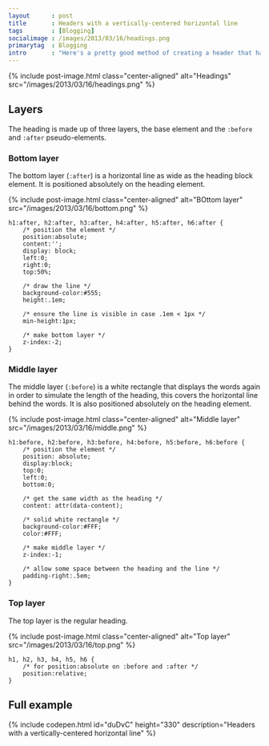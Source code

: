 ```yaml
---
layout      : post
title       : Headers with a vertically-centered horizontal line
tags        : [Blogging]
socialimage : /images/2013/03/16/headings.png
primarytag  : Blogging
intro       : "Here's a pretty good method of creating a header that has a vertically-centered, horizontal line on the right-hand side of the header. There are a couple of caveats though: it requires a little JavaScript to set an attribute on the headings; and it cannot be used on tiled backgrounds."
---
```


{% include post-image.html class="center-aligned" alt="Headings" src="/images/2013/03/16/headings.png" %}



## Layers

The heading is made up of three layers, the base element and the `:before` and `:after` pseudo-elements.

### Bottom layer

The bottom layer (`:after`) is a horizontal line as wide as the heading block element. It is positioned absolutely on the heading element.

{% include post-image.html class="center-aligned" alt="BOttom layer" src="/images/2013/03/16/bottom.png" %}

<!--prettify lang=css-->
    h1:after, h2:after, h3:after, h4:after, h5:after, h6:after {
        /* position the element */
        position:absolute;
        content:'';
        display: block;
        left:0;
        right:0;
        top:50%;

        /* draw the line */
        background-color:#555;
        height:.1em;

        /* ensure the line is visible in case .1em < 1px */
        min-height:1px;

        /* make bottom layer */
        z-index:-2;
    }

### Middle layer

The middle layer (`:before`) is a white rectangle that displays the words again in order to simulate the length of the heading, this covers the horizontal line behind the words. It is also positioned absolutely on the heading element.

{% include post-image.html class="center-aligned" alt="Middle layer" src="/images/2013/03/16/middle.png" %}

<!--prettify lang=css-->
    h1:before, h2:before, h3:before, h4:before, h5:before, h6:before {
        /* position the element */
        position: absolute;
        display:block;
        top:0;
        left:0;
        bottom:0;

        /* get the same width as the heading */
        content: attr(data-content);

        /* solid white rectangle */
        background-color:#FFF;
        color:#FFF;

        /* make middle layer */
        z-index:-1;

        /* allow some space between the heading and the line */
        padding-right:.5em;
    }

### Top layer

The top layer is the regular heading.

{% include post-image.html class="center-aligned" alt="Top layer" src="/images/2013/03/16/top.png" %}

<!--prettify lang=css-->
    h1, h2, h3, h4, h5, h6 {
        /* for position:absolute on :before and :after */
        position:relative;
    }

## Full example

{% include codepen.html id="duDvC" height="330" description="Headers with a vertically-centered horizontal line" %}



[Headings]: https://googledrive.com/host/0B-wUQaw640vCdGJvd1hWLWpOcm8/headings.png
[Bottom line]: https://googledrive.com/host/0B-wUQaw640vCdGJvd1hWLWpOcm8/bottom.png
[Middle line]: https://googledrive.com/host/0B-wUQaw640vCdGJvd1hWLWpOcm8/middle.png
[Top layer]: https://googledrive.com/host/0B-wUQaw640vCdGJvd1hWLWpOcm8/top.png
